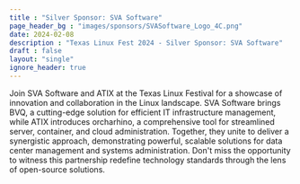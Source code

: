 ```yaml
---
title : "Silver Sponsor: SVA Software"
page_header_bg : "images/sponsors/SVASoftware_Logo_4C.png"
date: 2024-02-08
description : "Texas Linux Fest 2024 - Silver Sponsor: SVA Software"
draft : false
layout: "single"
ignore_header: true
---
```


Join SVA Software and ATIX at the Texas Linux Festival for a showcase of innovation and collaboration in the Linux landscape. SVA Software brings BVQ, a cutting-edge solution for efficient IT infrastructure management, while ATIX introduces orcharhino, a comprehensive tool for streamlined server, container, and cloud administration. Together, they unite to deliver a synergistic approach, demonstrating powerful, scalable solutions for data center management and systems administration. Don't miss the opportunity to witness this partnership redefine technology standards through the lens of open-source solutions.

